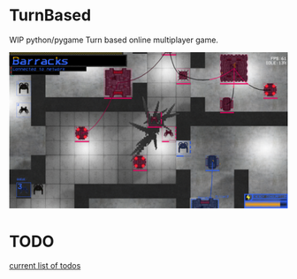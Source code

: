 # TurnBased
WIP python/pygame Turn based online multiplayer game.

![alt text](https://github.com/dille12/TurnBased/blob/main/texture/splash_screen.png "SplashScreen")

# TODO
[current list of todos](/todos.md)
